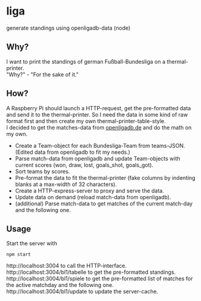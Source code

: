 # liga
generate standings using openligadb-data (node)

## Why?
I want to print the standings of german Fußball-Bundesliga on a thermal-printer.  
"Why?" - "For the sake of it."

## How?
A Raspberry Pi should launch a HTTP-request, get the pre-formatted data and send it to the thermal-printer. So I need the data in some kind of raw format first and then create my own thermal-printer-table-style.  
I decided to get the matches-data from [openligadb.de](http://openligadb.de) and do the math on my own.
- Create a Team-object for each Bundesliga-Team from teams-JSON. (Edited data from openligadb to fit my needs.)
- Parse match-data from openligadb and update Team-objects with current scores (won, draw, lost, goals_shot, goals_got).
- Sort teams by scores.
- Pre-format the data to fit the thermal-printer (fake columns by indenting blanks at a max-width of 32 characters).
- Create a HTTP-express-server to proxy and serve the data.
- Update data on demand (reload match-data from openligadb).
- (additional) Parse match-data to get matches of the current match-day and the following one.

## Usage
Start the server with
```
npm start
```
http://localhost:3004 to call the HTTP-interface.  
http://localhost:3004/bl1/tabelle to get the pre-formatted standings.  
http://localhost:3004/bl1/spiele to get the pre-formatted list of matches for the active matchday and the following one.  
http://localhost:3004/bl1/update to update the server-cache.  
